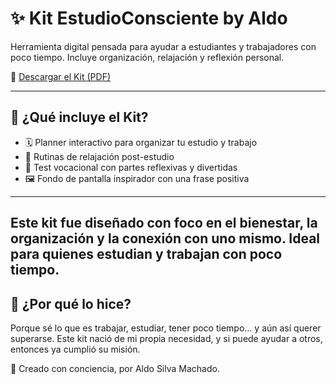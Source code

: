# ✨ Kit EstudioConsciente by Aldo

Herramienta digital pensada para ayudar a estudiantes y trabajadores con poco tiempo. Incluye organización, relajación y reflexión personal.

📄 [Descargar el Kit (PDF)](https://github.com/Aldosilva96/Kit-EstudioConsciente/blob/main/docs/Kit_EstudioConsciente_by_Aldo.pdf)

---

## 📘 ¿Qué incluye el Kit?

- 🗓️ Planner interactivo para organizar tu estudio y trabajo
- 🌿 Rutinas de relajación post-estudio
- 🎯 Test vocacional con partes reflexivas y divertidas
- 🖼️ Fondo de pantalla inspirador con una frase positiva

---

Este kit fue diseñado con foco en el bienestar, la organización y la conexión con uno mismo. Ideal para quienes estudian y trabajan con poco tiempo.
---

## 🧠 ¿Por qué lo hice?

Porque sé lo que es trabajar, estudiar, tener poco tiempo… y aún así querer superarse. Este kit nació de mi propia necesidad, y si puede ayudar a otros, entonces ya cumplió su misión.

🧩 Creado con conciencia, por Aldo Silva Machado.
